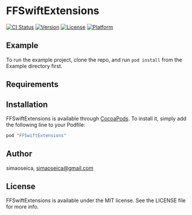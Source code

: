 # FFSwiftExtensions

[![CI Status](http://img.shields.io/travis/simaoseica/FFSwiftExtensions.svg?style=flat)](https://travis-ci.org/simaoseica/FFSwiftExtensions)
[![Version](https://img.shields.io/cocoapods/v/FFSwiftExtensions.svg?style=flat)](http://cocoapods.org/pods/FFSwiftExtensions)
[![License](https://img.shields.io/cocoapods/l/FFSwiftExtensions.svg?style=flat)](http://cocoapods.org/pods/FFSwiftExtensions)
[![Platform](https://img.shields.io/cocoapods/p/FFSwiftExtensions.svg?style=flat)](http://cocoapods.org/pods/FFSwiftExtensions)

## Example

To run the example project, clone the repo, and run `pod install` from the Example directory first.

## Requirements

## Installation

FFSwiftExtensions is available through [CocoaPods](http://cocoapods.org). To install
it, simply add the following line to your Podfile:

```ruby
pod "FFSwiftExtensions"
```

## Author

simaoseica, simaoseica@gmail.com

## License

FFSwiftExtensions is available under the MIT license. See the LICENSE file for more info.
